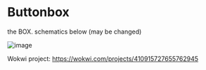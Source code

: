 # Buttonbox

the BOX.
schematics below (may be changed)

![image](https://github.com/user-attachments/assets/a2a05848-047d-4d3a-822e-e431287554a5)

Wokwi project: <https://wokwi.com/projects/410915727655762945>
